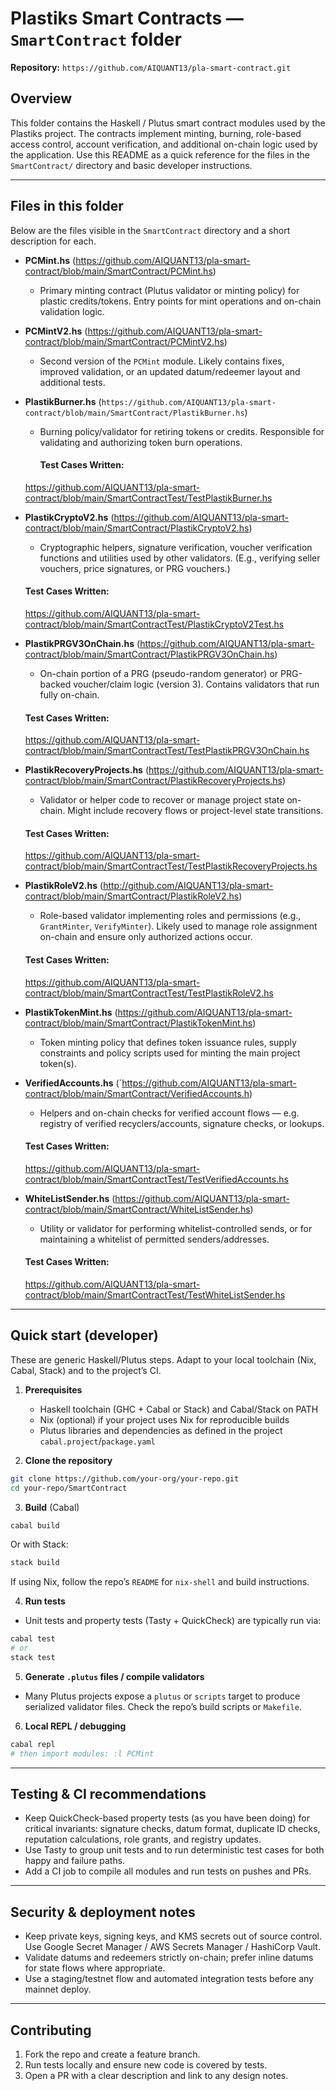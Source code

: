 # Plastiks Smart Contracts — `SmartContract` folder

**Repository:** `https://github.com/AIQUANT13/pla-smart-contract.git`


## Overview

This folder contains the Haskell / Plutus smart contract modules used by the Plastiks project. The contracts implement minting, burning, role-based access control, account verification, and additional on-chain logic used by the application. Use this README as a quick reference for the files in the `SmartContract/` directory and basic developer instructions.

---

## Files in this folder

Below are the files visible in the `SmartContract` directory and a short description for each.

* **PCMint.hs** 
(https://github.com/AIQUANT13/pla-smart-contract/blob/main/SmartContract/PCMint.hs)

  * Primary minting contract (Plutus validator or minting policy) for plastic credits/tokens. Entry points for mint operations and on-chain validation logic.

* **PCMintV2.hs**
(https://github.com/AIQUANT13/pla-smart-contract/blob/main/SmartContract/PCMintV2.hs)

  * Second version of the `PCMint` module. Likely contains fixes, improved validation, or an updated datum/redeemer layout and additional tests.

* **PlastikBurner.hs**
(`https://github.com/AIQUANT13/pla-smart-contract/blob/main/SmartContract/PlastikBurner.hs`)

  * Burning policy/validator for retiring tokens or credits. Responsible for validating and authorizing token burn operations.

    #### Test Cases Written: 
  https://github.com/AIQUANT13/pla-smart-contract/blob/main/SmartContractTest/TestPlastikBurner.hs

* **PlastikCryptoV2.hs**
(https://github.com/AIQUANT13/pla-smart-contract/blob/main/SmartContract/PlastikCryptoV2.hs)

  * Cryptographic helpers, signature verification, voucher verification functions and utilities used by other validators. (E.g., verifying seller vouchers, price signatures, or PRG vouchers.)

   #### Test Cases Written: 
  https://github.com/AIQUANT13/pla-smart-contract/blob/main/SmartContractTest/PlastikCryptoV2Test.hs

* **PlastikPRGV3OnChain.hs**
(https://github.com/AIQUANT13/pla-smart-contract/blob/main/SmartContract/PlastikPRGV3OnChain.hs)

  * On-chain portion of a PRG (pseudo-random generator) or PRG-backed voucher/claim logic (version 3). Contains validators that run fully on-chain.

   #### Test Cases Written: 
  https://github.com/AIQUANT13/pla-smart-contract/blob/main/SmartContractTest/TestPlastikPRGV3OnChain.hs

* **PlastikRecoveryProjects.hs**
(https://github.com/AIQUANT13/pla-smart-contract/blob/main/SmartContract/PlastikRecoveryProjects.hs)

  * Validator or helper code to recover or manage project state on-chain. Might include recovery flows or project-level state transitions.

   #### Test Cases Written: 
  https://github.com/AIQUANT13/pla-smart-contract/blob/main/SmartContractTest/TestPlastikRecoveryProjects.hs


* **PlastikRoleV2.hs**
(http://github.com/AIQUANT13/pla-smart-contract/blob/main/SmartContract/PlastikRoleV2.hs)

  * Role-based validator implementing roles and permissions (e.g., `GrantMinter`, `VerifyMinter`). Likely used to manage role assignment on-chain and ensure only authorized actions occur.

   #### Test Cases Written: 
     https://github.com/AIQUANT13/pla-smart-contract/blob/main/SmartContractTest/TestPlastikRoleV2.hs

* **PlastikTokenMint.hs**
(https://github.com/AIQUANT13/pla-smart-contract/blob/main/SmartContract/PlastikTokenMint.hs)

  * Token minting policy that defines token issuance rules, supply constraints and policy scripts used for minting the main project token(s).


* **VerifiedAccounts.hs**
(`https://github.com/AIQUANT13/pla-smart-contract/blob/main/SmartContract/VerifiedAccounts.h)

  * Helpers and on-chain checks for verified account flows — e.g. registry of verified recyclers/accounts, signature checks, or lookups.

  #### Test Cases Written: 
    https://github.com/AIQUANT13/pla-smart-contract/blob/main/SmartContractTest/TestVerifiedAccounts.hs

* **WhiteListSender.hs**
(https://github.com/AIQUANT13/pla-smart-contract/blob/main/SmartContract/WhiteListSender.hs)

  * Utility or validator for performing whitelist-controlled sends, or for maintaining a whitelist of permitted senders/addresses.

  #### Test Cases Written: 
    https://github.com/AIQUANT13/pla-smart-contract/blob/main/SmartContractTest/TestWhiteListSender.hs

---

## Quick start (developer)

These are generic Haskell/Plutus steps. Adapt to your local toolchain (Nix, Cabal, Stack) and to the project’s CI.

1. **Prerequisites**

   * Haskell toolchain (GHC + Cabal or Stack) and Cabal/Stack on PATH
   * Nix (optional) if your project uses Nix for reproducible builds
   * Plutus libraries and dependencies as defined in the project `cabal.project`/`package.yaml`

2. **Clone the repository**

```bash
git clone https://github.com/your-org/your-repo.git
cd your-repo/SmartContract
```

3. **Build** (Cabal)

```bash
cabal build
```

Or with Stack:

```bash
stack build
```

If using Nix, follow the repo’s `README` for `nix-shell` and build instructions.

4. **Run tests**

* Unit tests and property tests (Tasty + QuickCheck) are typically run via:

```bash
cabal test
# or
stack test
```

5. **Generate `.plutus` files / compile validators**

* Many Plutus projects expose a `plutus` or `scripts` target to produce serialized validator files. Check the repo’s build scripts or `Makefile`.

6. **Local REPL / debugging**

```bash
cabal repl
# then import modules: :l PCMint
```

---

## Testing & CI recommendations

* Keep QuickCheck-based property tests (as you have been doing) for critical invariants: signature checks, datum format, duplicate ID checks, reputation calculations, role grants, and registry updates.
* Use Tasty to group unit tests and to run deterministic test cases for both happy and failure paths.
* Add a CI job to compile all modules and run tests on pushes and PRs.

---

## Security & deployment notes

* Keep private keys, signing keys, and KMS secrets out of source control. Use Google Secret Manager / AWS Secrets Manager / HashiCorp Vault.
* Validate datums and redeemers strictly on-chain; prefer inline datums for state flows where appropriate.
* Use a staging/testnet flow and automated integration tests before any mainnet deploy.

---

## Contributing

1. Fork the repo and create a feature branch.
2. Run tests locally and ensure new code is covered by tests.
3. Open a PR with a clear description and link to any design notes.


